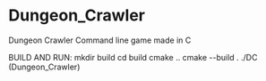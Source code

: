 # Dungeon_Crawler
Dungeon Crawler Command line game made in C

BUILD AND RUN:
mkdir build
cd build
cmake ..
cmake --build .
./DC (Dungeon_Crawler)